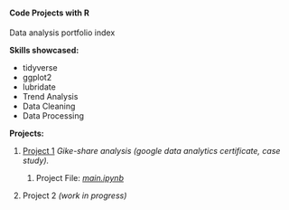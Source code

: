 #### Code Projects with R

Data analysis portfolio index

**Skills showcased:** 
* tidyverse 
* ggplot2 
* lubridate 
* Trend Analysis 
* Data Cleaning 
* Data Processing

**Projects:**
  
1. [Project 1](/Project_1_bike-share-dataset) *Gike-share analysis (google data analytics certificate, case study).*
   1. Project File: [*main.ipynb*](/Project_1_bike-share-dataset/bike-share-company-divvy-dataset.ipynb)
    
2. Project 2 *(work in progress)*